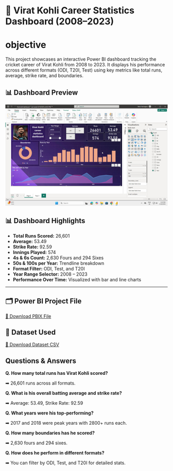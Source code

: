 
# 🏏 Virat Kohli Career Statistics Dashboard (2008–2023)

# objective 
This project showcases an interactive Power BI dashboard tracking the cricket career of Virat Kohli from 2008 to 2023. It displays his performance across different formats (ODI, T20I, Test) using key metrics like total runs, average, strike rate, and boundaries.


## 📊 Dashboard Preview

![Virat Kohli Career Dashboard](https://github.com/umeshpawak/virat-kohli-career-statistics--dashboard/blob/main/virat%20bi%20dashborad.jpeg)

## 📊 Dashboard Highlights

- **Total Runs Scored:** 26,601  
- **Average:** 53.49  
- **Strike Rate:** 92.59  
- **Innings Played:** 574  
- **4s & 6s Count:** 2,630 Fours and 294 Sixes  
- **50s & 100s per Year:** Trendline breakdown  
- **Format Filter:** ODI, Test, and T20I  
- **Year Range Selector:** 2008 – 2023  
- **Performance Over Time:** Visualized with bar and line charts

---

## 🗂️ Power BI Project File  
[🔗 Download PBIX File](https://github.com/umeshpawak/virat-kohli-career-statistics--dashboard/blob/main/Virat%20kohli%20dashboard.pbix)



## 📄 Dataset Used  
[📁 Download Dataset CSV](https://github.com/umeshpawak/virat-kohli-career-statistics--dashboard/blob/main/Virat%20kohli%20dataset%20-%20Sheet4.csv)


##  Questions & Answers

**Q. How many total runs has Virat Kohli scored?**  

➡ 26,601 runs across all formats.

**Q. What is his overall batting average and strike rate?**  

➡ Average: 53.49, Strike Rate: 92.59

**Q. What years were his top-performing?** 

➡ 2017 and 2018 were peak years with 2800+ runs each.

**Q. How many boundaries has he scored?** 

➡ 2,630 fours and 294 sixes.

**Q. How does he perform in different formats?** 

➡ You can filter by ODI, Test, and T20I for detailed stats.





